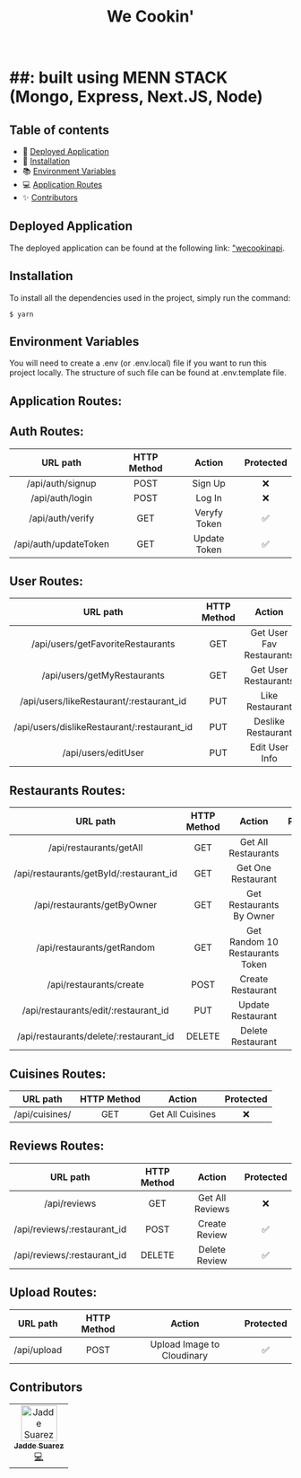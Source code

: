 <h1 align="center">We Cookin'</h1>
<br />

# ##: built using MENN STACK (Mongo, Express, Next.JS, Node)

## Table of contents

- 🚀 [Deployed Application](#deployed-application)
- 📖 [Installation](#installation)
- 📚 [Environment Variables](#environment-variables)
- 💻 [Application Routes](#application-routes)
- ✨ [Contributors](#contributors)

## Deployed Application

The deployed application can be found at the following link: ["wecookinapi](https://cook.fly.dev/).

## Installation

To install all the dependencies used in the project, simply run the command:

```
$ yarn
```

## Environment Variables

You will need to create a .env (or .env.local) file if you want to run this project locally. The structure of such file can be found at .env.template file.

## Application Routes:

## **Auth Routes**:

|       URL path        | HTTP Method |    Action    | Protected |
| :-------------------: | :---------: | :----------: | :-------: |
|   /api/auth/signup    |    POST     |   Sign Up    |    ❌     |
|    /api/auth/login    |    POST     |    Log In    |    ❌     |
|   /api/auth/verify    |     GET     | Veryfy Token |    ✅     |
| /api/auth/updateToken |     GET     | Update Token |    ✅     |

## **User Routes**:

|                  URL path                   | HTTP Method |          Action          | Protected |
| :-----------------------------------------: | :---------: | :----------------------: | :-------: |
|      /api/users/getFavoriteRestaurants      |     GET     | Get User Fav Restaurants |    ✅     |
|         /api/users/getMyRestaurants         |     GET     |   Get User Restaurants   |    ✅     |
|  /api/users/likeRestaurant/:restaurant_id   |     PUT     |     Like Restaurant      |    ✅     |
| /api/users/dislikeRestaurant/:restaurant_id |     PUT     |    Deslike Restaurant    |    ✅     |
|             /api/users/editUser             |     PUT     |      Edit User Info      |    ✅     |

## **Restaurants Routes**:

|                URL path                 | HTTP Method |             Action              | Protected |
| :-------------------------------------: | :---------: | :-----------------------------: | :-------: |
|         /api/restaurants/getAll         |     GET     |       Get All Restaurants       |    ❌     |
| /api/restaurants/getById/:restaurant_id |     GET     |       Get One Restaurant        |    ❌     |
|       /api/restaurants/getByOwner       |     GET     |    Get Restaurants By Owner     |    ✅     |
|       /api/restaurants/getRandom        |     GET     | Get Random 10 Restaurants Token |    ❌     |
|         /api/restaurants/create         |    POST     |        Create Restaurant        |    ✅     |
|  /api/restaurants/edit/:restaurant_id   |     PUT     |        Update Restaurant        |    ✅     |
| /api/restaurants/delete/:restaurant_id  |   DELETE    |        Delete Restaurant        |    ✅     |

## **Cuisines Routes**:

|    URL path    | HTTP Method |      Action      | Protected |
| :------------: | :---------: | :--------------: | :-------: |
| /api/cuisines/ |     GET     | Get All Cuisines |    ❌     |

## **Reviews Routes**:

|          URL path           | HTTP Method |     Action      | Protected |
| :-------------------------: | :---------: | :-------------: | :-------: |
|        /api/reviews         |     GET     | Get All Reviews |    ❌     |
| /api/reviews/:restaurant_id |    POST     |  Create Review  |    ✅     |
| /api/reviews/:restaurant_id |   DELETE    |  Delete Review  |    ✅     |

## **Upload Routes**:

|  URL path   | HTTP Method |           Action           | Protected |
| :---------: | :---------: | :------------------------: | :-------: |
| /api/upload |    POST     | Upload Image to Cloudinary |    ✅     |

## Contributors

<table>
  <tbody>
    <tr>
      <td align="center"><a href="https://github.com/jaddesuarez"><img src="https://avatars.githubusercontent.com/u/114647907?v=4" width="64px;" alt="Jadde Suarez"/><br /><sub><b>Jadde Suarez</b></sub></a><br /><a href="https://www.linkedin.com/in/jaddesuarez/" title="Code">💻</a></td>
    </tr>
  </tbody>
</table>

